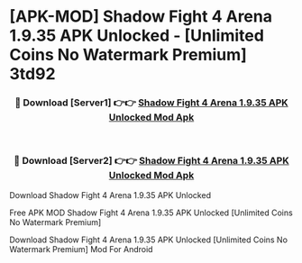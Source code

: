 # [APK-MOD] Shadow Fight 4  Arena 1.9.35 APK Unlocked - [Unlimited Coins No Watermark Premium] 3td92



<div align="center">
<h3>🔴 Download [Server1] 👉👉 <a href="https://momento.my/?title=Shadow_Fight_4__Arena_1.9.35_APK_Unlocked">Shadow Fight 4  Arena 1.9.35 APK Unlocked Mod Apk</a></h3><br>

<h3>🔴 Download [Server2] 👉👉 <a href="https://momento.my/?title=Shadow_Fight_4__Arena_1.9.35_APK_Unlocked">Shadow Fight 4  Arena 1.9.35 APK Unlocked Mod Apk</a></h3>
</div>



Download Shadow Fight 4  Arena 1.9.35 APK Unlocked 

Free APK MOD Shadow Fight 4  Arena 1.9.35 APK Unlocked [Unlimited Coins No Watermark Premium]

Download Shadow Fight 4  Arena 1.9.35 APK Unlocked [Unlimited Coins No Watermark Premium] Mod For Android
